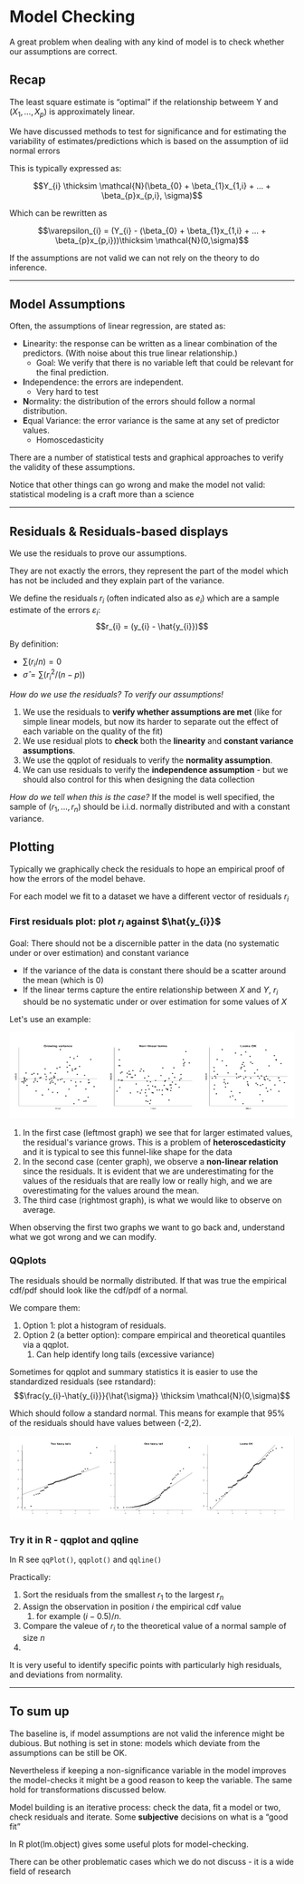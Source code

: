 # Model Checking
A great problem when dealing with any kind of model is to check whether our assumptions are correct.

## Recap
The least square estimate is “optimal” if the relationship betweem Y and $(X_{1},..., X_{p})$ is approximately linear.

We have discussed methods to test for significance and for estimating the variability of
estimates/predictions which is based on the assumption of iid normal errors

This is typically expressed as:

$$Y_{i} \thicksim \mathcal{N}(\beta_{0} + \beta_{1}x_{1,i} + ... + \beta_{p}x_{p,i}, \sigma)$$

Which can be rewritten as 

$$\varepsilon_{i} = (Y_{i} - (\beta_{0} + \beta_{1}x_{1,i} + ... + \beta_{p}x_{p,i}))\thicksim \mathcal{N}(0,\sigma)$$

If the assumptions are not valid we can not rely on the theory to do inference.

---

## Model Assumptions
Often, the assumptions of linear regression, are stated as:
* **L**inearity: the response can be written as a linear combination of the predictors. (With noise about this true linear relationship.)
  * Goal: We verify that there is no variable left that could be relevant for the final prediction. 
* **I**ndependence: the errors are independent.
  * Very hard to test
* **N**ormality: the distribution of the errors should follow a normal distribution.
* **E**qual Variance: the error variance is the same at any set of predictor values.
  * Homoscedasticity

There are a number of statistical tests and graphical approaches to verify the validity of
these assumptions.

Notice that other things can go wrong and make the model not valid: statistical modeling
is a craft more than a science

---
## Residuals & Residuals-based displays
We use the residuals to prove our assumptions.

They are not exactly the errors, they represent the part of the model which has not be included and they explain part of the variance.

We define the residuals $r_{i}$ (often indicated also as $e_{i}$) which are a sample estimate of the errors $\varepsilon_{i}$: 
$$r_{i} = (y_{i} - \hat{y_{i}})$$

By definition:
* $\sum(r_{i}/n) = 0$
* $\hat{\sigma} = \sum(r_{i}^2/(n-p))$

*How do we use the residuals? To verify our assumptions!*
1. We use the residuals to **verify whether assumptions are met** (like for simple linear models, but now its harder to separate out the effect of each variable on the quality of the fit)
2. We use residual plots to **check** both the **linearity** and **constant variance assumptions**.
3. We use the qqplot of residuals to verify the **normality assumption**.
4. We can use residuals to verify the **independence assumption** - but we should also control for this when designing the data collection

*How do we tell when this is the case?*
If the model is well specified, the sample of ($r_{1}, ..., r_{n}$) should be i.i.d. normally distributed and with a constant variance.

## Plotting
Typically we graphically check the residuals to hope an empirical proof of how the errors of the model behave.

For each model we fit to a dataset we have a different vector of residuals $r_{i}$

### First residuals plot: plot $r_{i}$ against $\hat{y_{i}}$
Goal: There should not be a discernible patter in the data (no systematic under or over estimation) and constant variance
* If the variance of the data is constant there should be a scatter around the mean (which is 0)
* If the linear terms capture the entire relationship between $X$ and $Y$, $r_{i}$ should be no systematic under or over estimation for some values of $X$

Let's use an example:

![residualplotex](https://github.com/PayThePizzo/Predictive-Analysis-Notes/blob/main/resources/residualplotex.png?raw=TRUE)

1. In the first case (leftmost graph) we see that for larger estimated values, the residual's variance grows. This is a problem of **heteroscedasticity** and it is typical to see this funnel-like shape for the data
2. In the second case (center graph), we observe a **non-linear relation** since the residuals. It is evident that we are underestimating for the values of the residuals that are really low or really high, and we are overestimating for the values around the mean.
3. The third case (rightmost graph), is what we would like to observe on average.

When observing the first two graphs we want to go back and, understand what we got wrong and we can modify.

### QQplots
The residuals should be normally distributed. If that was true the empirical cdf/pdf should look like the cdf/pdf of a normal. 

We compare them:
1. Option 1: plot a histogram of residuals.
2. Option 2 (a better option): compare empirical and theoretical quantiles via a qqplot.
   1. Can help identify long tails (excessive variance)


Sometimes for qqplot and summary statistics it is easier to use the standardized residuals (see rstandard):
$$\frac{y_{i}-\hat{y_{i}}}{\hat{\sigma}} \thicksim \mathcal{N}(0,\sigma)$$

Which should follow a standard normal. This means for example that 95% of the residuals should have values between (-2,2).

![qqplotex](https://github.com/PayThePizzo/Predictive-Analysis-Notes/blob/main/resources/qqplotex.png?raw=TRUE)


### Try it in R - qqplot and qqline
In R see `qqPlot()`, `qqplot()` and `qqline()`

Practically:
1. Sort the residuals from the smallest $r_{1}$ to the largest $r_{n}$
2. Assign the observation in position $i$ the empirical cdf value
   1. for example $(i-0.5)/n$.
3. Compare the valeue of $r_{i}$ to the theoretical value of a normal sample of size $n$
4. 

It is very useful to identify specific points with particularly high residuals, and deviations from normality.

---
## To sum up
The baseline is, if model assumptions are not valid the inference might be dubious.
But nothing is set in stone: models which deviate from the assumptions can be still be OK.

Nevertheless if keeping a non-significance variable in the model improves the model-checks it might be a good reason to keep the variable. The same hold for transformations discussed below. 

Model building is an iterative process: check the data, fit a model or two, check residuals and iterate. Some **subjective** decisions on what is a “good fit”

In R plot(lm.object) gives some useful plots for model-checking.

There can be other problematic cases which we do not discuss - it is a wide field of research